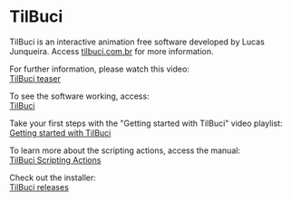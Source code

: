 # TilBuci

TilBuci is an interactive animation free software developed by Lucas Junqueira. Access [tilbuci.com.br](https://tilbuci.com.br/) for more information.

For further information, please watch this video:  
[TilBuci teaser](https://youtu.be/P1MxAHrJMMM)

To see the software working, access:  
[TilBuci](https://tilbuci.com.br/app/)

Take your first steps with the "Getting started with TilBuci" video playlist:  
[Getting started with TilBuci](https://www.youtube.com/playlist?list=PLjJLo5ynGY5xRoMj6Ku_GGkwVJJ-GYspm)

To learn more about the scripting actions, access the manual:  
[TilBuci Scripting Actions](https://tilbuci.com.br/files/TilBuci-ScriptingActions.pdf)

Check out the installer:  
[TilBuci releases](https://github.com/lucasjunqueira-var/tilbuci/releases)
